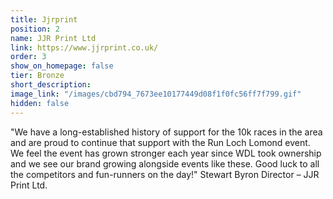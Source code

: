 ```yaml
---
title: Jjrprint
position: 2
name: JJR Print Ltd
link: https://www.jjrprint.co.uk/
order: 3
show_on_homepage: false
tier: Bronze
short_description: 
image_link: "/images/cbd794_7673ee10177449d08f1f0fc56ff7f799.gif"
hidden: false
---
```


"We have a long-established history of support for the 10k races in the area and are proud to continue that support with the Run Loch Lomond event. We feel the event has grown stronger each year since WDL took ownership and we see our brand growing alongside events like these. Good luck to all the competitors and fun-runners on the day!"
Stewart Byron
Director – JJR Print Ltd.